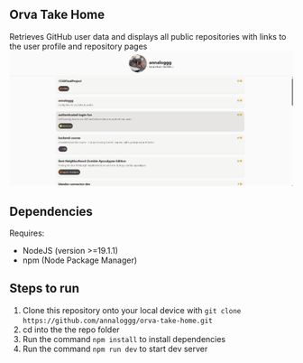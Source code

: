 ## Orva Take Home
Retrieves GitHub user data and displays all public repositories with links to the user profile and repository pages
![screenshot displaying user interface with GitHub user data and repos](/public/ex.png)

## Dependencies
Requires:
- NodeJS (version >=19.1.1)
- npm (Node Package Manager)

## Steps to run

1. Clone this repository onto your local device with `git clone https://github.com/annaloggg/orva-take-home.git`
2. cd into the the repo folder
3. Run the command `npm install` to install dependencies
4. Run the command `npm run dev` to start dev server
